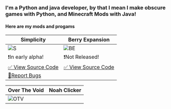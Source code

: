 ### I'm a Python and java developer, by that I mean I make obscure games with Python, and Minecraft Mods with Java!

#### Here are my mods and progams

| Simplicity | Berry Expansion |
|------------|-----------------|
|![S](https://user-images.githubusercontent.com/88556555/165872225-e3f52911-d04f-4d7b-9aaf-69b4ef780519.png)|![BE](https://user-images.githubusercontent.com/88556555/165872155-4364a80d-9cad-4494-9e01-5efeea509479.png)|
|❗In early alpha!|❗Not Released!|
|[✅ View Source Code](https://github.com/vinesaucebeep/Simplicity-for-1.18.x)|[✅ View Source Code](https://github.com/vinesaucebeep/Berry-Expansion-for-1.18.x)|
|[🚫Report Bugs](https://github.com/vinesaucebeep/Simplicity-for-1.18.x/issues/new)|

| Over The Void | Noah Clicker |
|---------------|--------------|
|![OTV](https://user-images.githubusercontent.com/88556555/165872304-f1846b83-2d97-41b5-94d4-fca4390a1dab.png)|




